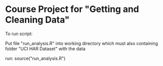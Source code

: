 Course Project for "Getting and Cleaning Data"
===============

To run script:

Put file "run_analysis.R" into working directory which must also containing folder "UCI HAR Dataset" with the data

run:
source("run_analysis.R")